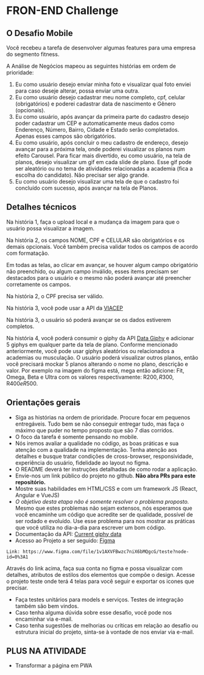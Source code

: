 # FRON-END Challenge

## O Desafio Mobile

Você recebeu a tarefa de desenvolver algumas features para uma empresa do segmento fitness.


A Análise de Negócios mapeou as seguintes histórias em ordem de prioridade:

1. Eu como usuário desejo enviar minha foto e visualizar qual foto enviei para caso deseje alterar, possa enviar uma outra.
2. Eu como usuário desejo cadastrar meu nome completo, cpf, celular (obrigatórios) e poderei cadastrar data de nascimento e Gênero (opcionais).
3. Eu como usuário, após avançar da primeira parte do cadastro desejo poder cadastrar um CEP e automaticamente meus dados como Enderenço, Número, Bairro, Cidade e Estado serão completados. Apenas esses campos são obrigatórios.
4. Eu como usuário, após concluir o meu cadastro de endereço, desejo avançar para a próxima tela, onde poderei visualizar os planos num efeito Carousel.
Para ficar mais divertido, eu como usuário, na tela de planos, desejo visualizar um gif em cada slide de plano. Esse gif pode ser aleatório ou no tema de atividades relacionadas a academia (fica a escolha do candidato).
Não precisar ser algo grande.
5. Eu como usuário desejo visualizar uma tela de que o cadastro foi concluído com sucesso, após avançar na tela de Planos.


## Detalhes técnicos

Na história 1, faça o upload local e a mudança da imagem para que o usuário possa visualizar a imagem.

Na história 2, os campos NOME, CPF e CELULAR são obrigatórios e os demais opcionais. Você também precisa validar todos os campos de acordo com formatação. 

Em todas as telas, ao clicar em avançar, se houver algum campo obrigatório não preenchido, ou algum campo inválido, esses items precisam ser destacados para o usuário e o 
mesmo não poderá avançar até preencher corretamente os campos.

Na história 2, o CPF precisa ser válido.

Na história 3, você pode usar a API da [VIACEP](https://viacep.com.br/ws/${cep}/json/)

Na história 3, o usuário só poderá avançar se os dados estiverem completos.

Na história 4, você poderá consumir o giphy da API [Data Giphy](https://developers.giphy.com/docs/api/endpoint) e adicionar 5 giphys em qualquer parte da tela de plano.
Conforme mencionado anteriormente, você pode usar giphys aleatórios ou relacionados a academias ou musculação. O usuário poderá visualizar outros planos, então você precisará mockar 
5 planos alterando o nome no plano, descrição e valor. Por exemplo na imagem do figma está, mega
então adicione: Fit, Omega, Beta e Ultra com os valores respectivamente: R$200, R$300, R$400 e R$500.

## Orientações gerais

* Siga as histórias na ordem de prioridade. Procure focar em pequenos entregáveis. Tudo bem se não conseguir entregar tudo, mas faça o máximo que puder no tempo proposto que são 7 dias corridos.
* O foco da tarefa é somente pensando no mobile.
* Nós iremos avaliar a qualidade no código, as boas práticas e sua atenção com a qualidade na implementação. Tenha atenção aos detalhes e
busque tratar condições de cross-browser, responsividade, experiência do usuário, fidelidade ao layout no figma.
* O README deverá ter instruções detalhadas de como rodar a aplicação. 
* Envie-nos um link público do projeto no github. **Não abra PRs para este repositório.**
* Mostre suas habilidades em HTML/CSS e com um framework JS (React, Angular e VueJS)
* *O objetivo desta etapa não é somente resolver o problema proposto.* Mesmo que estes problemas não sejam extensos, nós esperamos que você encaminhe um código que acredite ser de qualidade, possível de ser rodado e evoluído. Use esse problema para nos mostrar as práticas que você utiliza no dia-a-dia para escrever um bom código.
* Documentação da API: [Current giphy data](https://developers.giphy.com/docs/api/)
* Acesso ao Projeto a ser seguido: [Figma](https://www.figma.com)
```
Link: https://www.figma.com/file/1v1AXVFBwzc7niX6bMQgcG/teste?node-id=0%3A1
```
 Através do link acima, faça sua conta no figma e possa visualizar com detalhes, atributos de estilos dos elementos que compõe o design.
 Acesse o projeto teste onde terá 4 telas para você seguir e exportar os icones que precisar.

* Faça testes unitários para models e serviços. Testes de integração também são bem vindos.
* Caso tenha alguma dúvida sobre esse desafio, você pode nos encaminhar via e-mail.
* Caso tenha sugestões de melhorias ou críticas em relação ao desafio ou estrutura inicial do projeto, sinta-se à vontade de nos enviar via e-mail.

## PLUS NA ATIVIDADE
* Transformar a página em PWA
